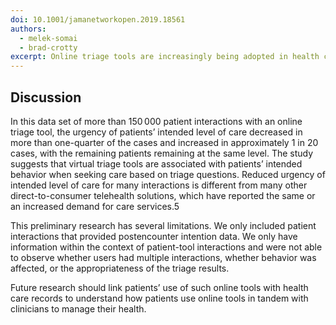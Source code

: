 ```yaml
---
doi: 10.1001/jamanetworkopen.2019.18561
authors:
  - melek-somai
  - brad-crotty
excerpt: Online triage tools are increasingly being adopted in health care to aid patients in identifying the appropriate care level. However, there is a lack of empirical evidence on how patients use virtual triage and whether these tools influence care-seeking behavior. Using data from a free online triage tool, we describe the common symptoms queried by users and analyze whether the tool was associated with the level of care that patients intended to seek.
---
```


## Discussion

In this data set of more than 150 000 patient interactions with an online triage tool, the urgency of patients’ intended level of care decreased in more than one-quarter of the cases and increased in approximately 1 in 20 cases, with the remaining patients remaining at the same level. The study suggests that virtual triage tools are associated with patients’ intended behavior when seeking care based on triage questions. Reduced urgency of intended level of care for many interactions is different from many other direct-to-consumer telehealth solutions, which have reported the same or an increased demand for care services.5

This preliminary research has several limitations. We only included patient interactions that provided postencounter intention data. We only have information within the context of patient-tool interactions and were not able to observe whether users had multiple interactions, whether behavior was affected, or the appropriateness of the triage results.

Future research should link patients’ use of such online tools with health care records to understand how patients use online tools in tandem with clinicians to manage their health.

